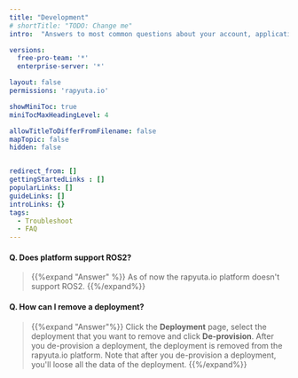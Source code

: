 ```yaml
---
title: "Development"
# shortTitle: "TODO: Change me"
intro:  "Answers to most common questions about your account, applications and the platform"

versions:
  free-pro-team: '*'
  enterprise-server: '*'

layout: false
permissions: 'rapyuta.io'

showMiniToc: true
miniTocMaxHeadingLevel: 4

allowTitleToDifferFromFilename: false
mapTopic: false
hidden: false


redirect_from: []
gettingStartedLinks : []
popularLinks: []
guideLinks: []
introLinks: {}
tags:
  - Troubleshoot
  - FAQ
---
```



#### Q. Does platform support ROS2?

>{{%expand "Answer" %}}
  As of now the rapyuta.io platform doesn't support ROS2. 
  {{%/expand%}}

#### Q. How can I remove a deployment?
>{{%expand "Answer"%}}
  Click the **Deployment** page, select the deployment that you want to remove and click **De-provision**. After you de-provision a deployment, the deployment is removed from the rapyuta.io platform. Note that after you de-provision a deployment, you'll loose all the data of the deployment.
  {{%/expand%}}



